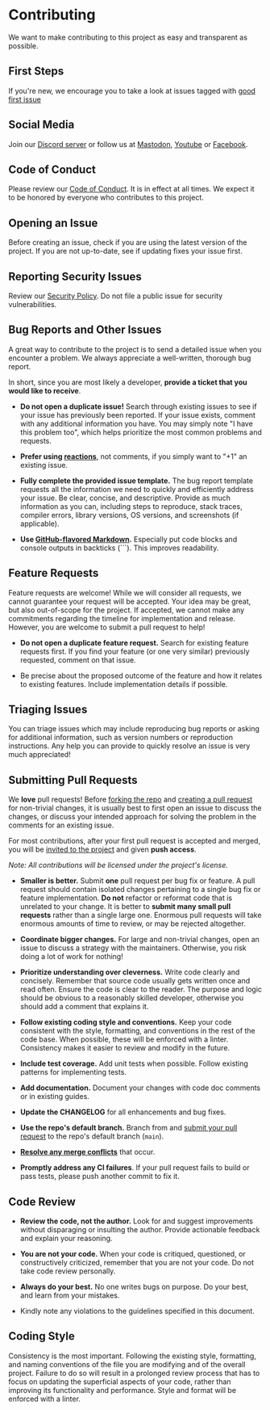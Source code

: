 # Contributing

We want to make contributing to this project as easy and transparent as possible.

## First Steps

If you're new, we encourage you to take a look at issues tagged
with [good first issue](https://github.com/reactive-graph/plugins-core/issues?q=is%3Aissue+is%3Aopen+label%3A%22good+first+issue%22)

## Social Media

Join our [Discord server](https://discord.gg/KQgk5CmZQn) or follow us at [Mastodon](https://floss.social/@reactive_graph),
[Youtube](https://www.youtube.com/@reactive-graph) or [Facebook](https://www.facebook.com/reactive.graph).

## Code of Conduct

Please review our [Code of Conduct](https://github.com/reactive-graph/plugins-core/blob/main/CODE_OF_CONDUCT.md). It is in effect at all times. We expect it to
be honored by everyone who contributes to this project.

## Opening an Issue

Before creating an issue, check if you are using the latest version of the project. If you are not up-to-date, see if updating fixes your issue first.

## Reporting Security Issues

Review our [Security Policy](https://github.com/reactive-graph/plugins-core/blob/main/SECURITY.md). Do not file a public issue for security vulnerabilities.

## Bug Reports and Other Issues

A great way to contribute to the project is to send a detailed issue when you encounter a problem. We always appreciate a well-written, thorough bug report.

In short, since you are most likely a developer, **provide a ticket that you would like to receive**.

- **Do not open a duplicate issue!** Search through existing issues to see if your issue has previously been reported. If your issue exists, comment with any
  additional information you have. You may simply note "I have this problem too", which helps prioritize the most common problems and requests.

- **Prefer using [reactions](https://github.blog/2016-03-10-add-reactions-to-pull-requests-issues-and-comments/)**, not comments, if you simply want to "+1" an
  existing issue.

- **Fully complete the provided issue template.** The bug report template requests all the information we need to quickly and efficiently address your issue. Be
  clear, concise, and descriptive. Provide as much information as you can, including steps to reproduce, stack traces, compiler errors, library versions, OS
  versions, and screenshots (if applicable).

- **Use [GitHub-flavored Markdown](https://help.github.com/en/github/writing-on-github/basic-writing-and-formatting-syntax).** Especially put code blocks and
  console outputs in backticks (```). This improves readability.

## Feature Requests

Feature requests are welcome! While we will consider all requests, we cannot guarantee your request will be accepted. Your idea may be great, but also
out-of-scope for the project. If accepted, we cannot make any commitments regarding the timeline for implementation and release. However, you are welcome to
submit a pull request to help!

- **Do not open a duplicate feature request.** Search for existing feature requests first. If you find your feature (or one very similar) previously requested,
  comment on that issue.

- Be precise about the proposed outcome of the feature and how it relates to existing features. Include implementation details if possible.

## Triaging Issues

You can triage issues which may include reproducing bug reports or asking for additional information, such as version numbers or reproduction instructions. Any
help you can provide to quickly resolve an issue is very much appreciated!

## Submitting Pull Requests

We **love** pull requests! Before [forking the repo](https://help.github.com/en/github/getting-started-with-github/fork-a-repo)
and [creating a pull request](https://help.github.com/en/github/collaborating-with-issues-and-pull-requests/proposing-changes-to-your-work-with-pull-requests)
for non-trivial changes, it is usually best to first open an issue to discuss the changes, or discuss your intended approach for solving the problem in the
comments for an existing issue.

For most contributions, after your first pull request is accepted and merged, you will
be [invited to the project](https://help.github.com/en/github/setting-up-and-managing-your-github-user-account/inviting-collaborators-to-a-personal-repository)
and given **push access**.

*Note: All contributions will be licensed under the project's license.*

- **Smaller is better.** Submit **one** pull request per bug fix or feature. A pull request should contain isolated changes pertaining to a single bug fix or
  feature implementation. **Do not** refactor or reformat code that is unrelated to your change. It is better to **submit many small pull requests** rather than
  a single large one. Enormous pull requests will take enormous amounts of time to review, or may be rejected altogether.

- **Coordinate bigger changes.** For large and non-trivial changes, open an issue to discuss a strategy with the maintainers. Otherwise, you risk doing a lot of
  work for nothing!

- **Prioritize understanding over cleverness.** Write code clearly and concisely. Remember that source code usually gets written once and read often. Ensure the
  code is clear to the reader. The purpose and logic should be obvious to a reasonably skilled developer, otherwise you should add a comment that explains it.

- **Follow existing coding style and conventions.** Keep your code consistent with the style, formatting, and conventions in the rest of the code base. When
  possible, these will be enforced with a linter. Consistency makes it easier to review and modify in the future.

- **Include test coverage.** Add unit tests when possible. Follow existing patterns for implementing tests.

- **Add documentation.** Document your changes with code doc comments or in existing guides.

- **Update the CHANGELOG** for all enhancements and bug fixes.

- **Use the repo's default branch.** Branch from
  and [submit your pull request](https://help.github.com/en/github/collaborating-with-issues-and-pull-requests/creating-a-pull-request-from-a-fork) to the
  repo's default branch (`main`).

- **[Resolve any merge conflicts](https://help.github.com/en/github/collaborating-with-issues-and-pull-requests/resolving-a-merge-conflict-on-github)** that
  occur.

- **Promptly address any CI failures**. If your pull request fails to build or pass tests, please push another commit to fix it.

## Code Review

- **Review the code, not the author.** Look for and suggest improvements without disparaging or insulting the author. Provide actionable feedback and explain
  your reasoning.

- **You are not your code.** When your code is critiqued, questioned, or constructively criticized, remember that you are not your code. Do not take code review
  personally.

- **Always do your best.** No one writes bugs on purpose. Do your best, and learn from your mistakes.

- Kindly note any violations to the guidelines specified in this document.

## Coding Style

Consistency is the most important. Following the existing style, formatting, and naming conventions of the file you are modifying and of the overall project.
Failure to do so will result in a prolonged review process that has to focus on updating the superficial aspects of your code, rather than improving its
functionality and performance. Style and format will be enforced with a linter.
